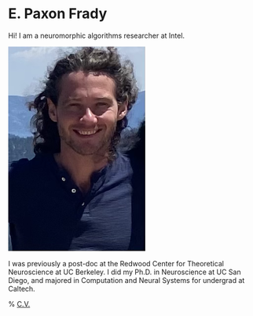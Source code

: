 <!-- #region -->
# E. Paxon Frady

Hi! I am a neuromorphic algorithms researcher at Intel.

![picture of me](profile_pic.png)

I was previously a post-doc at the Redwood Center for Theoretical Neuroscience at UC Berkeley. I did my Ph.D. in Neuroscience at UC San Diego, and majored in Computation and Neural Systems for undergrad at Caltech. 


% [C.V.](epfrady_cv_211006.pdf)
<!-- #endregion -->
